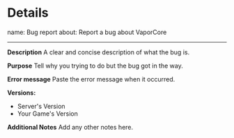 # Details
name: Bug report
about: Report a bug about VaporCore

---

**Description**
A clear and concise description of what the bug is.

**Purpose**
Tell why you trying to do but the bug got in the way.

**Error message**
Paste the error message when it occurred.

**Versions:**
 - Server's Version
 - Your Game's Version

**Additional Notes**
Add any other notes here.
